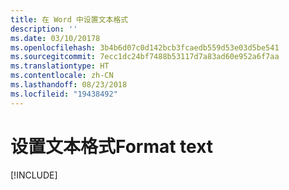 ```yaml
---
title: 在 Word 中设置文本格式
description: ''
ms.date: 03/10/20178
ms.openlocfilehash: 3b4b6d07c0d142bcb3fcaedb559d53e03d5be541
ms.sourcegitcommit: 7ecc1dc24bf7488b53117d7a83ad60e952a6f7aa
ms.translationtype: HT
ms.contentlocale: zh-CN
ms.lasthandoff: 08/23/2018
ms.locfileid: "19438492"
---
```

# <a name="format-text"></a><span data-ttu-id="41c0f-102">设置文本格式</span><span class="sxs-lookup"><span data-stu-id="41c0f-102">Format text</span></span>

[!INCLUDE[](../includes/word-tutorial-format-text.md)]